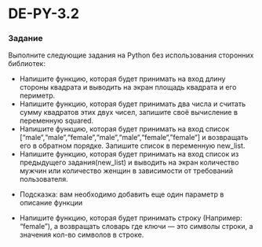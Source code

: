 # DE-PY-3.2
### Задание
Выполните следующие задания на Python без использования сторонних библиотек:
- Напишите функцию, которая будет принимать на вход длину стороны квадрата и выводить на экран площадь квадрата и его периметр. 
- Напишите функцию, которая будет принимать два числа и считать сумму квадратов этих двух чисел, запишите своё вычисление в переменную squared. 
- Напишите функцию, которая будет принимать на вход список [“male“,“male“,“female“,“male“,“male“,“female“,”female“] и возвращать его в обратном порядке. Запишите список в переменную new_list. 
- Напишите функцию, которая будет принимать на вход список из предыдущего задания(new_list) и выводить на экран количество мужчин или количество женщин в зависимости от требований пользователя.
* Подсказка: вам необходимо добавить еще один параметр в описание функции 
- Напишите функцию, которая будет принимать строку (Например: “female”), а возвращать словарь где ключи — это символы строки, а значения кол-во символов в строке.